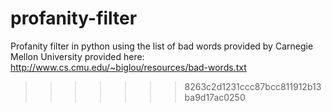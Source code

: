 # profanity-filter

Profanity filter in python using the list of bad words provided by Carnegie Mellon University provided here:
http://www.cs.cmu.edu/~biglou/resources/bad-words.txt
>>>>>>> 8263c2d1231ccc87bcc811912b13ba9d17ac0250
